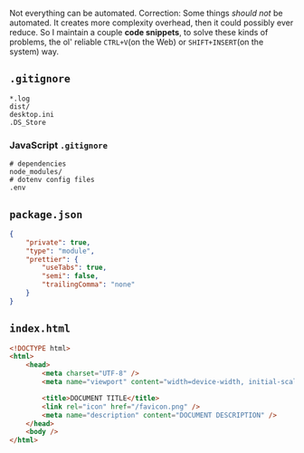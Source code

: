 Not everything can be automated. Correction: Some things _should not_ be automated. It creates more complexity overhead, then it could possibly ever reduce. So I maintain a couple **code snippets**, to solve these kinds of problems, the ol' reliable `CTRL+V`(on the Web) or `SHIFT+INSERT`(on the system) way.

## `.gitignore`

```
*.log
dist/
desktop.ini
.DS_Store
```

### JavaScript `.gitignore`

```
# dependencies
node_modules/
# dotenv config files
.env
```

## `package.json`

```json
{
	"private": true,
	"type": "module",
	"prettier": {
		"useTabs": true,
		"semi": false,
		"trailingComma": "none"
	}
}
```

## `index.html`

```html
<!DOCTYPE html>
<html>
	<head>
		<meta charset="UTF-8" />
		<meta name="viewport" content="width=device-width, initial-scale=1" />

		<title>DOCUMENT TITLE</title>
		<link rel="icon" href="/favicon.png" />
		<meta name="description" content="DOCUMENT DESCRIPTION" />
	</head>
	<body />
</html>
```
